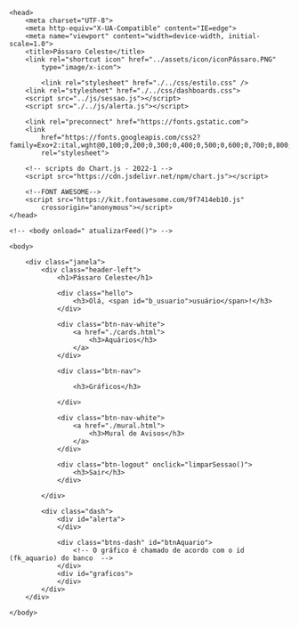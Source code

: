 <!DOCTYPE html>
<html lang="pt-br">

    <head>
        <meta charset="UTF-8">
        <meta http-equiv="X-UA-Compatible" content="IE=edge">
        <meta name="viewport" content="width=device-width, initial-scale=1.0">
        <title>Pássaro Celeste</title>
        <link rel="shortcut icon" href="../assets/icon/iconPássaro.PNG"
            type="image/x-icon">
        
            <link rel="stylesheet" href="./../css/estilo.css" />
        <link rel="stylesheet" href="./../css/dashboards.css">
        <script src="../js/sessao.js"></script>
        <script src="./../js/alerta.js"></script>

        <link rel="preconnect" href="https://fonts.gstatic.com">
        <link
            href="https://fonts.googleapis.com/css2?family=Exo+2:ital,wght@0,100;0,200;0,300;0,400;0,500;0,600;0,700;0,800;0,900;1,100;1,200;1,300;1,400;1,500;1,600;1,700;1,800;1,900&display=swap"
            rel="stylesheet">

        <!-- scripts do Chart.js - 2022-1 -->
        <script src="https://cdn.jsdelivr.net/npm/chart.js"></script>

        <!--FONT AWESOME-->
        <script src="https://kit.fontawesome.com/9f7414eb10.js"
            crossorigin="anonymous"></script>
    </head>

    <!-- <body onload=" atualizarFeed()"> -->

    <body>

        <div class="janela">
            <div class="header-left">
                <h1>Pássaro Celeste</h1>

                <div class="hello">
                    <h3>Olá, <span id="b_usuario">usuário</span>!</h3>
                </div>

                <div class="btn-nav-white">
                    <a href="./cards.html">
                        <h3>Aquários</h3>
                    </a>
                </div>

                <div class="btn-nav">

                    <h3>Gráficos</h3>

                </div>

                <div class="btn-nav-white">
                    <a href="./mural.html">
                        <h3>Mural de Avisos</h3>
                    </a>
                </div>

                <div class="btn-logout" onclick="limparSessao()">
                    <h3>Sair</h3>
                </div>

            </div>

            <div class="dash">
                <div id="alerta">
                </div>

                <div class="btns-dash" id="btnAquario">
                    <!-- O gráfico é chamado de acordo com o id (fk_aquario) do banco  -->
                </div>
                <div id="graficos">
                </div>
            </div>
        </div>

    </body>

</html>

<script>
    b_usuario.innerHTML = sessionStorage.NOME_USUARIO;

    let proximaAtualizacao;

    window.onload = exibirAquariosDoUsuario();

    function exibirAquariosDoUsuario() {
        var aquarios = JSON.parse(sessionStorage.AQUARIOS);
        aquarios.forEach(item => {
            document.getElementById("btnAquario").innerHTML += `
            <button class="btn-chart" onclick="exibirAquario(${item.id})" id="btnAquario${item.id}">${item.descricao}</button>
            `

            document.getElementById("graficos").innerHTML += `
                <div id="grafico${item.id}" class="display-none">
                    <h3 class="tituloGraficos">
                        <span id="tituloAquario${item.id}">${item.descricao}</span>
                    </h3>
                    <div class="graph">
                        <canvas id="myChartCanvas${item.id}"></canvas>
                    </div>
                    <div class="label-captura">
                        <p id="avisoCaptura${item.id}" style="color: white"></p>
                    </div>
                </div>
            `

            obterDadosGrafico(item.id)
        });

        if (aquarios.length > 0) {
            exibirAquario(aquarios[0].id)
        }
    }

    function alterarTitulo(idAquario) {
        var tituloAquario = document.getElementById(`tituloAquario${idAquario}`)
        var descricao = JSON.parse(sessionStorage.AQUARIOS).find(item => item.id == idAquario).descricao;
        tituloAquario.innerHTML = "Últimas medidas de Temperatura e Umidade do <span style='color: #e6005a'>" + descricao + "</span>"
    }

    function exibirAquario(idAquario) {
        let todosOsGraficos = JSON.parse(sessionStorage.AQUARIOS);

        for (i = 0; i < todosOsGraficos.length; i++) {
            // exibindo - ou não - o gráfico
            if (todosOsGraficos[i].id != idAquario) {
                let elementoAtual = document.getElementById(`grafico${todosOsGraficos[i].id}`)
                if (elementoAtual.classList.contains("display-block")) {
                    elementoAtual.classList.remove("display-block")
                }
                elementoAtual.classList.add("display-none")

                // alterando estilo do botão
                let btnAtual = document.getElementById(`btnAquario${todosOsGraficos[i].id}`)
                if (btnAtual.classList.contains("btn-pink")) {
                    btnAtual.classList.remove("btn-pink")
                }
                btnAtual.classList.add("btn-white")
            }
        }

        // exibindo - ou não - o gráfico
        let graficoExibir = document.getElementById(`grafico${idAquario}`)
        graficoExibir.classList.remove("display-none")
        graficoExibir.classList.add("display-block")

        // alterando estilo do botão
        let btnExibir = document.getElementById(`btnAquario${idAquario}`)
        btnExibir.classList.remove("btn-white")
        btnExibir.classList.add("btn-pink")
    }

    // O gráfico é construído com três funções:
    // 1. obterDadosGrafico -> Traz dados do Banco de Dados para montar o gráfico da primeira vez
    // 2. plotarGrafico -> Monta o gráfico com os dados trazidos e exibe em tela
    // 3. atualizarGrafico -> Atualiza o gráfico, trazendo novamente dados do Banco

    // Esta função *obterDadosGrafico* busca os últimos dados inseridos em tabela de medidas.
    // para, quando carregar o gráfico da primeira vez, já trazer com vários dados.
    // A função *obterDadosGrafico* também invoca a função *plotarGrafico*

    //     Se quiser alterar a busca, ajuste as regras de negócio em src/controllers
    //     Para ajustar o "select", ajuste o comando sql em src/models
    function obterDadosGrafico(idAquario) {

        alterarTitulo(idAquario)

        if (proximaAtualizacao != undefined) {
            clearTimeout(proximaAtualizacao);
        }

        fetch(`/medidas/ultimas/${idAquario}`, { cache: 'no-store' }).then(function (response) {
            if (response.ok) {
                response.json().then(function (resposta) {
                    console.log(`Dados recebidos: ${JSON.stringify(resposta)}`);
                    resposta.reverse();

                    plotarGrafico(resposta, idAquario);

                });
            } else {
                console.error('Nenhum dado encontrado ou erro na API');
            }
        })
            .catch(function (error) {
                console.error(`Erro na obtenção dos dados p/ gráfico: ${error.message}`);
            });
    }

    // Esta função *plotarGrafico* usa os dados capturados na função anterior para criar o gráfico
    // Configura o gráfico (cores, tipo, etc), materializa-o na página e, 
    // A função *plotarGrafico* também invoca a função *atualizarGrafico*
    function plotarGrafico(resposta, idAquario) {

        console.log('iniciando plotagem do gráfico...');

        // Criando estrutura para plotar gráfico - labels
        let labels = [];

        // Criando estrutura para plotar gráfico - dados
        let dados = {
            labels: labels,
            datasets: [{
                label: 'Umidade',
                data: [],
                fill: false,
                borderColor: 'rgb(75, 192, 192)',
                tension: 0.1
            },
            {
                label: 'Temperatura',
                data: [],
                fill: false,
                borderColor: 'rgb(199, 52, 52)',
                tension: 0.1
            }]
        };

        console.log('----------------------------------------------')
        console.log('Estes dados foram recebidos pela funcao "obterDadosGrafico" e passados para "plotarGrafico":')
        console.log(resposta)

        // Inserindo valores recebidos em estrutura para plotar o gráfico
        for (i = 0; i < resposta.length; i++) {
            var registro = resposta[i];
            labels.push(registro.momento_grafico);
            dados.datasets[0].data.push(registro.umidade);
            dados.datasets[1].data.push(registro.temperatura);
        }

        console.log('----------------------------------------------')
        console.log('O gráfico será plotado com os respectivos valores:')
        console.log('Labels:')
        console.log(labels)
        console.log('Dados:')
        console.log(dados.datasets)
        console.log('----------------------------------------------')

        // Criando estrutura para plotar gráfico - config
        const config = {
            type: 'line',
            data: dados,
        };

        // Adicionando gráfico criado em div na tela
        let myChart = new Chart(
            document.getElementById(`myChartCanvas${idAquario}`),
            config
        );

        setTimeout(() => atualizarGrafico(idAquario, dados, myChart), 2000);
    }


    // Esta função *atualizarGrafico* atualiza o gráfico que foi renderizado na página,
    // buscando a última medida inserida em tabela contendo as capturas, 

    //     Se quiser alterar a busca, ajuste as regras de negócio em src/controllers
    //     Para ajustar o "select", ajuste o comando sql em src/models
    function atualizarGrafico(idAquario, dados, myChart) {



        fetch(`/medidas/tempo-real/${idAquario}`, { cache: 'no-store' }).then(function (response) {
            if (response.ok) {
                response.json().then(function (novoRegistro) {

                    obterdados(idAquario);
                    // alertar(novoRegistro, idAquario);
                    console.log(`Dados recebidos: ${JSON.stringify(novoRegistro)}`);
                    console.log(`Dados atuais do gráfico:`);
                    console.log(dados);

                    let avisoCaptura = document.getElementById(`avisoCaptura${idAquario}`)
                    avisoCaptura.innerHTML = ""


                    if (novoRegistro[0].momento_grafico == dados.labels[dados.labels.length - 1]) {
                        console.log("---------------------------------------------------------------")
                        console.log("Como não há dados novos para captura, o gráfico não atualizará.")
                        avisoCaptura.innerHTML = "<i class='fa-solid fa-triangle-exclamation'></i> Foi trazido o dado mais atual capturado pelo sensor. <br> Como não há dados novos a exibir, o gráfico não atualizará."
                        console.log("Horário do novo dado capturado:")
                        console.log(novoRegistro[0].momento_grafico)
                        console.log("Horário do último dado capturado:")
                        console.log(dados.labels[dados.labels.length - 1])
                        console.log("---------------------------------------------------------------")
                    } else {
                        // tirando e colocando valores no gráfico
                        dados.labels.shift(); // apagar o primeiro
                        dados.labels.push(novoRegistro[0].momento_grafico); // incluir um novo momento

                        dados.datasets[0].data.shift();  // apagar o primeiro de umidade
                        dados.datasets[0].data.push(novoRegistro[0].umidade); // incluir uma nova medida de umidade

                        dados.datasets[1].data.shift();  // apagar o primeiro de temperatura
                        dados.datasets[1].data.push(novoRegistro[0].temperatura); // incluir uma nova medida de temperatura

                        myChart.update();
                    }

                    // Altere aqui o valor em ms se quiser que o gráfico atualize mais rápido ou mais devagar
                    proximaAtualizacao = setTimeout(() => atualizarGrafico(idAquario, dados, myChart), 2000);
                });
            } else {
                console.error('Nenhum dado encontrado ou erro na API');
                // Altere aqui o valor em ms se quiser que o gráfico atualize mais rápido ou mais devagar
                proximaAtualizacao = setTimeout(() => atualizarGrafico(idAquario, dados, myChart), 2000);
            }
        })
            .catch(function (error) {
                console.error(`Erro na obtenção dos dados p/ gráfico: ${error.message}`);
            });

    }
</script>